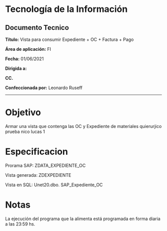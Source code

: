 # Tecnología de la Información
## Documento Tecnico

**Título:** Vista para consumir Expediente + OC + Factura + Pago

**Área de aplicación:**	FI

**Fecha:** 01/06/2021

**Dirigida a:**	

**CC.**	

**Confeccionada por:** Leonardo Ruseff

***

# Objetivo
Armar una vista que contenga las OC y Expediente de materiales quierurjico prueba nico lucas 1

# Especificacion
Prorama SAP: ZDATA_EXPEDIENTE_OC

Vista generada: ZDEXPEDIENTE

Vista en SQL: Unet20.dbo. SAP_Expediente_OC

# Notas
La ejecución del programa que la alimenta está programada en forma diaria a las 23:59 hs.